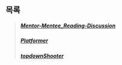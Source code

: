 ## 목록
  >##### [Mentor-Mentee_Reading-Discussion]
  >##### [Platformer]
  >##### [topdownShooter]


[Mentor-Mentee_Reading-Discussion]: https://github.com/DDongYeop/2022_GGM_Study/tree/main/Unity/SummerVacation/Mentor-Mentee_Reading-Discussion
[Platformer]: https://github.com/DDongYeop/2022_GGM_Study/tree/main/Unity/SummerVacation/Platformer
[topdownShooter]: https://github.com/DDongYeop/2022_GGM_Study/tree/main/Unity/SummerVacation/topdownShooter